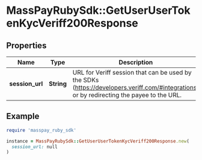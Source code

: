 # MassPayRubySdk::GetUserUserTokenKycVeriff200Response

## Properties

| Name | Type | Description | Notes |
| ---- | ---- | ----------- | ----- |
| **session_url** | **String** | URL for Veriff session that can be used by the SDKs (https://developers.veriff.com/#integrations) or by redirecting the payee to the URL. |  |

## Example

```ruby
require 'masspay_ruby_sdk'

instance = MassPayRubySdk::GetUserUserTokenKycVeriff200Response.new(
  session_url: null
)
```


